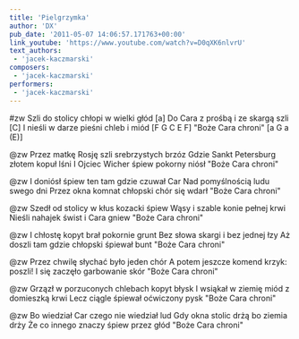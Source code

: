 ```yaml
---
title: 'Pielgrzymka'
author: 'DX'
pub_date: '2011-05-07 14:06:57.171763+00:00'
link_youtube: 'https://www.youtube.com/watch?v=D0qXK6nlvrU'
text_authors:
 - 'jacek-kaczmarski'
composers:
 - 'jacek-kaczmarski'
performers:
 - 'jacek-kaczmarski'
---
```


#zw
Szli do stolicy chłopi w wielki głód [a]
Do Cara z prośbą i ze skargą szli [C]
I nieśli w darze pieśni chleb i miód [F G C E F]
"Boże Cara chroni" [a G a (E)]

@zw
Przez matkę Rosję szli srebrzystych brzóz
Gdzie Sankt Petersburg złotem kopuł lśni
I Ojciec Wicher śpiew pokorny niósł
"Boże Cara chroni"

@zw
I doniósł śpiew ten tam gdzie czuwał Car
Nad pomyślnością ludu swego dni
Przez okna komnat chłopski chór się wdarł
"Boże Cara chroni"

@zw
Szedł od stolicy w kłus kozacki śpiew
Wąsy i szable konie pełnej krwi
Nieśli nahajek świst i Cara gniew
"Boże Cara chroni"

@zw
I chłostę kopyt brał pokornie grunt
Bez słowa skargi i bez jednej łzy
Aż doszli tam gdzie chłopski śpiewał bunt
"Boże Cara chroni"

@zw
Przez chwilę słychać było jeden chór
A potem jeszcze komend krzyk: poszli!
I się zaczęło garbowanie skór
"Boże Cara chroni"

@zw
Grzązł w porzuconych chlebach kopyt błysk
I wsiąkał w ziemię miód z domieszką krwi
Lecz ciągle śpiewał oćwiczony pysk
"Boże Cara chroni"

@zw
Bo wiedział Car czego nie wiedział lud
Gdy okna stolic drżą bo ziemia drży
Że co innego znaczy śpiew przez głód
"Boże Cara chroni"